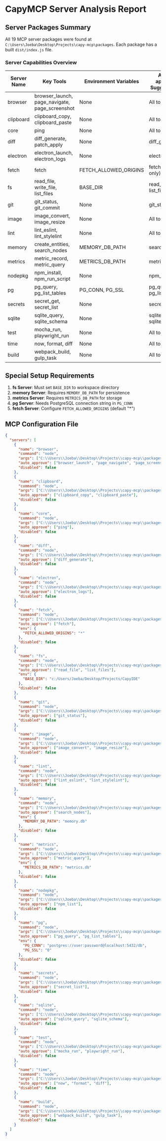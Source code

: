 # CapyMCP Server Analysis Report

## Server Packages Summary
All 19 MCP server packages were found at `C:\Users\Joeba\Desktop\Projects\capy-mcp\packages`. Each package has a built `dist/index.js` file.

### Server Capabilities Overview
| Server Name | Key Tools | Environment Variables | Auto-approve Suggestions |
|-------------|-----------|------------------------|--------------------------|
| browser | browser_launch, page_navigate, page_screenshot | None | All tools |
| clipboard | clipboard_copy, clipboard_paste | None | All tools |
| core | ping | None | All tools |
| diff | diff_generate, patch_apply | None | diff_generate |
| electron | electron_launch, electron_logs | None | electron_logs |
| fetch | fetch | FETCH_ALLOWED_ORIGINS | fetch (read-only) |
| fs | read_file, write_file, list_files | BASE_DIR | read_file, list_files |
| git | git_status, git_commit | None | git_status |
| image | image_convert, image_resize | None | All tools |
| lint | lint_eslint, lint_stylelint | None | All tools |
| memory | create_entities, search_nodes | MEMORY_DB_PATH | search_nodes |
| metrics | metric_record, metric_query | METRICS_DB_PATH | metric_query |
| nodepkg | npm_install, npm_run_script | None | npm_list |
| pg | pg_query, pg_list_tables | PG_CONN, PG_SSL | pg_query, pg_list_tables |
| secrets | secret_get, secret_list | None | secret_list |
| sqlite | sqlite_query, sqlite_schema | None | sqlite_query, sqlite_schema |
| test | mocha_run, playwright_run | None | All tools |
| time | now, format, diff | None | All tools |
| build | webpack_build, gulp_task | None | All tools |

## Special Setup Requirements
1. **fs Server**: Must set `BASE_DIR` to workspace directory
2. **memory Server**: Requires `MEMORY_DB_PATH` for persistence
3. **metrics Server**: Requires `METRICS_DB_PATH` for storage
4. **pg Server**: Needs PostgreSQL connection string in `PG_CONN`
5. **fetch Server**: Configure `FETCH_ALLOWED_ORIGINS` (default "*")

## MCP Configuration File
```json
{
  "servers": [
    {
      "name": "browser",
      "command": "node",
      "args": ["C:\\Users\\Joeba\\Desktop\\Projects\\capy-mcp\\packages\\browser\\dist\\index.js"],
      "auto_approve": ["browser_launch", "page_navigate", "page_screenshot", "console_log_stream", "page_evaluate"],
      "disabled": false
    },
    {
      "name": "clipboard",
      "command": "node",
      "args": ["C:\\Users\\Joeba\\Desktop\\Projects\\capy-mcp\\packages\\clipboard\\dist\\index.js"],
      "auto_approve": ["clipboard_copy", "clipboard_paste"],
      "disabled": false
    },
    {
      "name": "core",
      "command": "node",
      "args": ["C:\\Users\\Joeba\\Desktop\\Projects\\capy-mcp\\packages\\core\\dist\\index.js"],
      "auto_approve": ["ping"],
      "disabled": false
    },
    {
      "name": "diff",
      "command": "node",
      "args": ["C:\\Users\\Joeba\\Desktop\\Projects\\capy-mcp\\packages\\diff\\dist\\index.js"],
      "auto_approve": ["diff_generate"],
      "disabled": false
    },
    {
      "name": "electron",
      "command": "node",
      "args": ["C:\\Users\\Joeba\\Desktop\\Projects\\capy-mcp\\packages\\electron\\dist\\index.js"],
      "auto_approve": ["electron_logs"],
      "disabled": false
    },
    {
      "name": "fetch",
      "command": "node",
      "args": ["C:\\Users\\Joeba\\Desktop\\Projects\\capy-mcp\\packages\\fetch\\dist\\index.js"],
      "auto_approve": ["fetch"],
      "env": {
        "FETCH_ALLOWED_ORIGINS": "*"
      },
      "disabled": false
    },
    {
      "name": "fs",
      "command": "node",
      "args": ["C:\\Users\\Joeba\\Desktop\\Projects\\capy-mcp\\packages\\fs\\dist\\index.js"],
      "auto_approve": ["read_file", "list_files"],
      "env": {
        "BASE_DIR": "c:/Users/Joeba/Desktop/Projects/CapyIDE"
      },
      "disabled": false
    },
    {
      "name": "git",
      "command": "node",
      "args": ["C:\\Users\\Joeba\\Desktop\\Projects\\capy-mcp\\packages\\git\\dist\\index.js"],
      "auto_approve": ["git_status"],
      "disabled": false
    },
    {
      "name": "image",
      "command": "node",
      "args": ["C:\\Users\\Joeba\\Desktop\\Projects\\capy-mcp\\packages\\image\\dist\\index.js"],
      "auto_approve": ["image_convert", "image_resize"],
      "disabled": false
    },
    {
      "name": "lint",
      "command": "node",
      "args": ["C:\\Users\\Joeba\\Desktop\\Projects\\capy-mcp\\packages\\lint\\dist\\index.js"],
      "auto_approve": ["lint_eslint", "lint_stylelint"],
      "disabled": false
    },
    {
      "name": "memory",
      "command": "node",
      "args": ["C:\\Users\\Joeba\\Desktop\\Projects\\capy-mcp\\packages\\memory\\dist\\index.js"],
      "auto_approve": ["search_nodes"],
      "env": {
        "MEMORY_DB_PATH": "memory.db"
      },
      "disabled": false
    },
    {
      "name": "metrics",
      "command": "node",
      "args": ["C:\\Users\\Joeba\\Desktop\\Projects\\capy-mcp\\packages\\metrics\\dist\\index.js"],
      "auto_approve": ["metric_query"],
      "env": {
        "METRICS_DB_PATH": "metrics.db"
      },
      "disabled": false
    },
    {
      "name": "nodepkg",
      "command": "node",
      "args": ["C:\\Users\\Joeba\\Desktop\\Projects\\capy-mcp\\packages\\nodepkg\\dist\\index.js"],
      "auto_approve": ["npm_list"],
      "disabled": false
    },
    {
      "name": "pg",
      "command": "node",
      "args": ["C:\\Users\\Joeba\\Desktop\\Projects\\capy-mcp\\packages\\pg\\dist\\index.js"],
      "auto_approve": ["pg_query", "pg_list_tables"],
      "env": {
        "PG_CONN": "postgres://user:password@localhost:5432/db",
        "PG_SSL": "0"
      },
      "disabled": false
    },
    {
      "name": "secrets",
      "command": "node",
      "args": ["C:\\Users\\Joeba\\Desktop\\Projects\\capy-mcp\\packages\\secrets\\dist\\index.js"],
      "auto_approve": ["secret_list"],
      "disabled": false
    },
    {
      "name": "sqlite",
      "command": "node",
      "args": ["C:\\Users\\Joeba\\Desktop\\Projects\\capy-mcp\\packages\\sqlite\\dist\\index.js"],
      "auto_approve": ["sqlite_query", "sqlite_schema"],
      "disabled": false
    },
    {
      "name": "test",
      "command": "node",
      "args": ["C:\\Users\\Joeba\\Desktop\\Projects\\capy-mcp\\packages\\test\\dist\\index.js"],
      "auto_approve": ["mocha_run", "playwright_run"],
      "disabled": false
    },
    {
      "name": "time",
      "command": "node",
      "args": ["C:\\Users\\Joeba\\Desktop\\Projects\\capy-mcp\\packages\\time\\dist\\index.js"],
      "auto_approve": ["now", "format", "diff"],
      "disabled": false
    },
    {
      "name": "build",
      "command": "node",
      "args": ["C:\\Users\\Joeba\\Desktop\\Projects\\capy-mcp\\packages\\build\\dist\\index.js"],
      "auto_approve": ["webpack_build", "gulp_task"],
      "disabled": false
    }
  ]
}